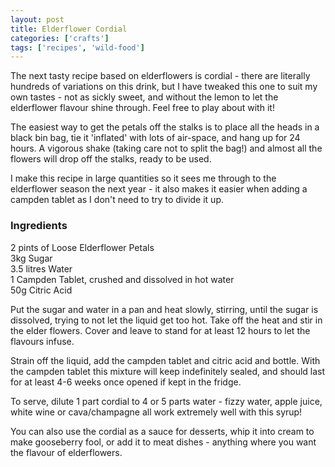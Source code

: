 ```yaml
---
layout: post
title: Elderflower Cordial
categories: ['crafts']
tags: ['recipes', 'wild-food']
---
```


The next tasty recipe based on elderflowers is cordial - there are literally hundreds of variations on this drink, but I have tweaked this one to suit my own tastes - not as sickly sweet, and without the lemon to let the elderflower flavour shine through. Feel free to play about with it!  
  
The easiest way to get the petals off the stalks is to place all the heads in a black bin bag, tie it 'inflated' with lots of air-space, and hang up for 24 hours. A vigorous shake (taking care not to split the bag!) and almost all the flowers will drop off the stalks, ready to be used.  
  
I make this recipe in large quantities so it sees me through to the elderflower season the next year - it also makes it easier when adding a campden tablet as I don't need to try to divide it up.  
  


### Ingredients

  
  
2 pints of Loose Elderflower Petals  
3kg Sugar  
3.5 litres Water  
1 Campden Tablet, crushed and dissolved in hot water  
50g Citric Acid  
  
Put the sugar and water in a pan and heat slowly, stirring, until the sugar is dissolved, trying to not let the liquid get too hot. Take off the heat and stir in the elder flowers. Cover and leave to stand for at least 12 hours to let the flavours infuse.  
  
Strain off the liquid, add the campden tablet and citric acid and bottle. With the campden tablet this mixture will keep indefinitely sealed, and should last for at least 4-6 weeks once opened if kept in the fridge.  
  
To serve, dilute 1 part cordial to 4 or 5 parts water - fizzy water, apple juice, white wine or cava/champagne all work extremely well with this syrup!  
  
You can also use the cordial as a sauce for desserts, whip it into cream to make gooseberry fool, or add it to meat dishes - anything where you want the flavour of elderflowers.
